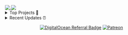 
<!--<table cellspacing="0" cellpadding="0" style="border-collapse: collapse; border: none;">
<tr><td colspan="2" align="center">

<a href="https://github.com/RemainingToast">
<img align="center" src="https://github-readme-streak-stats.herokuapp.com/?user=RemainingToast" />
</a>

</td></tr>
<tr><td>

<a href="https://github.com/RemainingToast">
<img align="center" src="https://github-readme-stats.vercel.app/api?username=RemainingToast&count_private=true&show_icons=true&bg_color=00000000&text_color=2B65CF&icon_color=2B65CF&title_color=2B65CF&hide_border=true" />
</a>

</td><td>

<a href="https://github.com/RemainingToast">
<img align="center" src="https://github-readme-stats.vercel.app/api/top-langs?username=RemainingToast&count_private=true&hide=tex,Rich%20Text%20Format&langs_count=10&layout=compact&bg_color=00000000&text_color=2B65CF&icon_color=2B65CF&title_color=2B65CF&hide_border=true&exclude_repo=Modellierung" />
</a>

</td></tr>
</table>-->


<a href="https://github.com/RemainingToast">
<img align="center" src="https://github-readme-stats.vercel.app/api?username=RemainingToast&count_private=true&show_icons=true&bg_color=00000000&text_color=2B65CF&icon_color=2B65CF&title_color=2B65CF&hide_border=true" />
</a>

<a href="https://github.com/RemainingToast">
<img align="center" src="https://github-readme-stats.vercel.app/api/top-langs?username=RemainingToast&count_private=true&hide=tex,Rich%20Text%20Format&langs_count=10&layout=compact&bg_color=00000000&text_color=2B65CF&icon_color=2B65CF&title_color=2B65CF&hide_border=true&exclude_repo=Modellierung" />
</a>

<details>
 <summary>Top Projects 🚀</summary>
 
|Project|Description|Stars|
|:--|:--|:--|
|[ToastClient](https://github.com/RemainingToast/ToastClient)|Fabric Minecraft Utility Mod for Anarchy.|`29⭐`|
|[BaritonePlus](https://github.com/RemainingToast/BaritonePlus)|Baritone+ is an "extension" of Baritone|`18⭐`|
|[fabric-client](https://github.com/RemainingToast/fabric-client)|Fabric Utility Mod|`11⭐`|
|[LambdaAutoDuper](https://github.com/RemainingToast/LambdaAutoDuper)|Automated SalC1 Dupe in Lambda Client|`9⭐`|
|[DeathMessages](https://github.com/RemainingToast/DeathMessages)|None|`6⭐`|
|[ak3yFCmH](https://github.com/RemainingToast/ak3yFCmH)|None|`4⭐`|
|[DiscordBot](https://github.com/RemainingToast/DiscordBot)|None|`4⭐`|
|[FamilyFunPack](https://github.com/RemainingToast/FamilyFunPack)|Family Fun Pack utility mod for 2b2t|`4⭐`|
|[MultiFabric](https://github.com/RemainingToast/MultiFabric)|Experiment, not sure if this will go far. Check out MultiPaper|`4⭐`|
|[Duels](https://github.com/RemainingToast/Duels)|A duel plugin for auscpvp.org.|`3⭐`|
 </details>
<details>
 <summary>Recent Updates ⏰</summary>
 
|Project|Description|Last Update|
|:--|:--|:--|
|[carpet-autoCraftingTable](https://github.com/RemainingToast/carpet-autoCraftingTable)|1.20 autoCraftingTable extension for carpet-mod|![2024-01-16 00:23:26](https://img.shields.io/badge/2024--01--16-00%3A23%3A26-brightgreen?style=flat-square)|
|[Valthrun](https://github.com/RemainingToast/Valthrun)|Valthrun an open source external CS2 read only kernel gameplay enhancer.|![2023-10-16 15:16:50](https://img.shields.io/badge/2023--10--16-15%3A16%3A50-brightgreen?style=flat-square)|
|[scrawler](https://github.com/RemainingToast/scrawler)|Simple. Easy. Secure|![2023-10-15 00:35:37](https://img.shields.io/badge/2023--10--15-00%3A35%3A37-brightgreen?style=flat-square)|
|[ZenithProxy](https://github.com/RemainingToast/ZenithProxy)|2b2t minecraft proxy|![2023-10-08 20:55:41](https://img.shields.io/badge/2023--10--08-20%3A55%3A41-brightgreen?style=flat-square)|
|[LocationSimulator](https://github.com/RemainingToast/LocationSimulator)|MacOS application to spoof / fake / mock your iOS / iPadOS or iPhoneSimulator device location.  WatchOS and TvOS are partially supported.|![2023-08-22 20:05:26](https://img.shields.io/badge/2023--08--22-20%3A05%3A26-brightgreen?style=flat-square)|
|[LinearRegionFileFormatTools](https://github.com/RemainingToast/LinearRegionFileFormatTools)|None|![2023-07-02 13:11:34](https://img.shields.io/badge/2023--07--02-13%3A11%3A34-brightgreen?style=flat-square)|
|[the-algorithm](https://github.com/RemainingToast/the-algorithm)|Source code for Twitter's Recommendation Algorithm|![2023-06-29 07:51:21](https://img.shields.io/badge/2023--06--29-07%3A51%3A21-brightgreen?style=flat-square)|
|[BaritonePlus](https://github.com/RemainingToast/BaritonePlus)|Baritone+ is an "extension" of Baritone|![2023-06-28 14:47:20](https://img.shields.io/badge/2023--06--28-14%3A47%3A20-brightgreen?style=flat-square)|
|[AusTech-DiscordBot](https://github.com/RemainingToast/AusTech-DiscordBot)|None|![2023-06-26 21:44:12](https://img.shields.io/badge/2023--06--26-21%3A44%3A12-brightgreen?style=flat-square)|
|[KCommando](https://github.com/RemainingToast/KCommando)|Annotation-based multifunctional command handler framework for JDA & Javacord.|![2023-06-25 21:43:16](https://img.shields.io/badge/2023--06--25-21%3A43%3A16-brightgreen?style=flat-square)|
 </details>
<p align="center">
  <a href="https://www.digitalocean.com/?refcode=c370c62609f3&utm_campaign=Referral_Invite&utm_medium=Referral_Program&utm_source=badge"><img src="https://web-platforms.sfo2.cdn.digitaloceanspaces.com/WWW/Badge%201.svg" alt="DigitalOcean Referral Badge" /></a>
  <a href="https://www.patreon.com/remainingtoast"><a href="https://www.patreon.com/remainingtoast"><img src="https://github.com/RemainingToast/RemainingToast/assets/59129680/c6ce2875-08b9-4de7-ac90-e3d21a2297e0" alt="Patreon" /></a></a>
</p>
